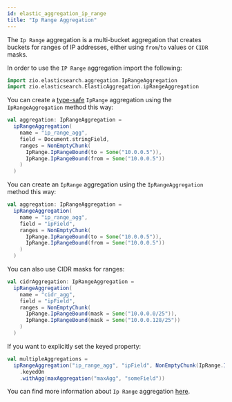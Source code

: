 ```yaml
---
id: elastic_aggregation_ip_range
title: "Ip Range Aggregation"
---
```


The `Ip Range` aggregation is a multi-bucket aggregation that creates buckets for ranges of IP addresses, either using `from`/`to` values or `CIDR` masks.

In order to use the `IP Range` aggregation import the following:
```scala
import zio.elasticsearch.aggregation.IpRangeAggregation
import zio.elasticsearch.ElasticAggregation.ipRangeAggregation
```

You can create a [type-safe](https://lambdaworks.github.io/zio-elasticsearch/overview/overview_zio_prelude_schema) `IpRange` aggregation using the `IpRangeAggregation` method this way:
```scala
val aggregation: IpRangeAggregation = 
  ipRangeAggregation(
    name = "ip_range_agg",
    field = Document.stringField,
    ranges = NonEmptyChunk(
      IpRange.IpRangeBound(to = Some("10.0.0.5")),
      IpRange.IpRangeBound(from = Some("10.0.0.5"))
    )
  )
```

You can create an `IpRange` aggregation using the `IpRangeAggregation` method this way:
```scala
val aggregation: IpRangeAggregation =
  ipRangeAggregation(
    name = "ip_range_agg",
    field = "ipField",
    ranges = NonEmptyChunk(
      IpRange.IpRangeBound(to = Some("10.0.0.5")),
      IpRange.IpRangeBound(from = Some("10.0.0.5"))
    )
  )
```

You can also use CIDR masks for ranges:
```scala
val cidrAggregation: IpRangeAggregation =
  ipRangeAggregation(
    name = "cidr_agg",
    field = "ipField",
    ranges = NonEmptyChunk(
      IpRange.IpRangeBound(mask = Some("10.0.0.0/25")),
      IpRange.IpRangeBound(mask = Some("10.0.0.128/25"))
    )
  )
```

If you want to explicitly set the keyed property:
```scala
val multipleAggregations =
  ipRangeAggregation("ip_range_agg", "ipField", NonEmptyChunk(IpRange.IpRangeBound(to = Some("10.0.0.5"))))
    .keyedOn
    .withAgg(maxAggregation("maxAgg", "someField"))
```

You can find more information about `Ip Range` aggregation [here](https://www.elastic.co/docs/reference/aggregations/search-aggregations-bucket-iprange-aggregation).